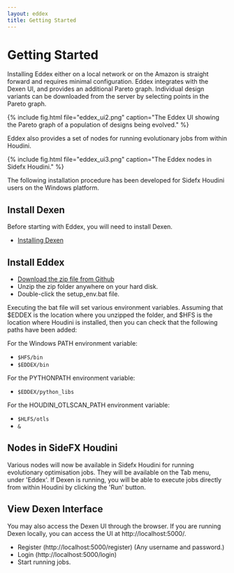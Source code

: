 ```yaml
---
layout: eddex
title: Getting Started
---
```

# Getting Started

Installing Eddex either on a local network or on the Amazon is straight forward and requires minimal configuration. Eddex integrates with the Dexen UI, and provides an additional Pareto graph. Individual design variants can be downloaded from the server by selecting points in the Pareto graph. 

{% include fig.html file="eddex_ui2.png" caption="The Eddex UI showing the Pareto graph of a population of designs being evolved." %}

Eddex also provides a set of nodes for running evolutionary jobs from within Houdini.  

{% include fig.html file="eddex_ui3.png" caption="The Eddex nodes in Sidefx Houdini." %}

The following installation procedure has been developed for Sidefx Houdini users on the Windows platform. 

## Install Dexen

Before starting with Eddex, you will need to install Dexen.

- [Installing Dexen](/software/dexen/install.html)

## Install Eddex

- [Download the zip file from Github](https://github.com/phtj/eddex)
- Unzip the zip folder anywhere on your hard disk.
- Double-click the setup_env.bat file.

Executing the bat file will set various environment variables. Assuming that $EDDEX is the
location where you unzipped the folder, and $HFS is the location where Houdini
is installed, then you can check that the following paths have been added:

For the Windows PATH environment variable:
- `$HFS/bin`
- `$EDDEX/bin`

For the PYTHONPATH environment variable:
- `$EDDEX/python_libs`

For the HOUDINI_OTLSCAN_PATH environment variable:
- `$HLFS/otls`
- `&`

## Nodes in SideFX Houdini

Various nodes will now be available in Sidefx Houdini for running evolutionary optimisation jobs. They will be available on the Tab menu, under 'Eddex'. If Dexen is running, you will be able to execute jobs directly from within Houdini by clicking the 'Run' button.

## View Dexen Interface

You may also access the Dexen UI through the browser. If you are running Dexen locally, you can access the UI at http://localhost:5000/.
- Register (http://localhost:5000/register) (Any username and password.)
- Login (http://localhost:5000/login)
- Start running jobs.
